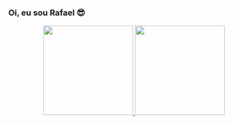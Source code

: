 ### Oi, eu sou Rafael 😎

<div align="center">
  <a href="https://github.com/rafasguels">
  <img height="180em" src="https://github-readme-stats.vercel.app/api?username=Rafasguels&show_icons=true&theme=dracula&include_all_commits=true&count_private=true"/>
  <img height="180em" src="https://github-readme-stats.vercel.app/api/top-langs/?username=Rafasguels&layout=compact&langs_count=7&theme=dracula"/>
</div>
